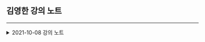 ## 김영한 강의 노트

---
<details>
<summary>2021-10-08 강의 노트</summary>
<div markdown="1">       

### 엔티티에는 가급적 Setter를 사용하지 말자

- Setter 가 모드 열려있다면, 변경 포인트가 너무 많아서 유지보수가 어렵다.

### 모든 연관관계는 지연로딩으로 설정한다.

- 즉시로딩 : 멤버를 조회할 때, 필요한 걸 한번에 로딩 (연관된걸 DB 에서 한번에 가져오게됨)
- 즉시로딩 (`EAGER`)는 예측이 어렵고, 어떤 SQL 이 실행될지 추적하기 어렵다.
- 실무에서 모든 연관관계는 지연로딩(`LAZY`) 로 설정해야 한다.
- 연관된 엔티티를 함께 DB 에서 조회해야 하면, fetch join 또는 엔티티 그래프 기능을 사용한다.
- @XToOne(OneToOne, ManyToOne)관계는 기본이 즉시로딩이므로 직접 지연로딩으로 설정해야 한다.

### 컬렉션은 필드에서 초기화 하자.

- 컬렉션은 필드에서 바로 초기화 하는 것이 안전하다.
- 하이버네이트는 엔티티를 영속화 할 떄, 컬렉션을 감싸서 하이버네이트가 제공하는 내장 컬렉션으로 변경한다.

</div>
</details>
